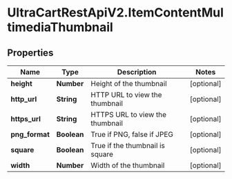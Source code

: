 # UltraCartRestApiV2.ItemContentMultimediaThumbnail

## Properties

Name | Type | Description | Notes
------------ | ------------- | ------------- | -------------
**height** | **Number** | Height of the thumbnail | [optional] 
**http_url** | **String** | HTTP URL to view the thumbnail | [optional] 
**https_url** | **String** | HTTPS URL to view the thumbnail | [optional] 
**png_format** | **Boolean** | True if PNG, false if JPEG | [optional] 
**square** | **Boolean** | True if the thumbnail is square | [optional] 
**width** | **Number** | Width of the thumbnail | [optional] 


